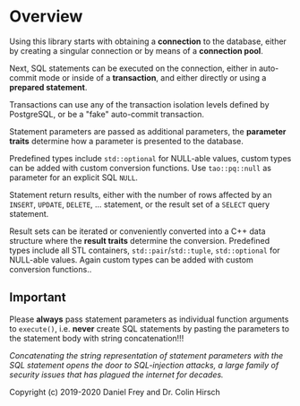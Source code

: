 # Overview

Using this library starts with obtaining a **connection** to the database, either by creating a singular connection or by means of a **connection pool**.

Next, SQL statements can be executed on the connection, either in auto-commit mode or inside of a **transaction**, and either directly or using a **prepared statement**.

Transactions can use any of the transaction isolation levels defined by PostgreSQL, or be a "fake" auto-commit transaction.

Statement parameters are passed as additional parameters, the **parameter traits** determine how a parameter is presented to the database.

Predefined types include `std::optional` for NULL-able values, custom types can be added with custom conversion functions.
Use `tao::pq::null` as parameter for an explicit SQL `NULL`.

Statement return results, either with the number of rows affected by an `INSERT`, `UPDATE`, `DELETE`, ... statement, or the result set of a `SELECT` query statement.

Result sets can be iterated or conveniently converted into a C++ data structure where the **result traits** determine the conversion.
Predefined types include all STL containers, `std::pair`/`std::tuple`, `std::optional` for NULL-able values.
Again custom types can be added with custom conversion functions..

## Important

Please **always** pass statement parameters as individual function arguments to `execute()`, i.e. **never** create SQL statements by pasting the parameters to the statement body with string concatenation!!!

*Concatenating the string representation of statement parameters with the SQL statement opens the door to SQL-injection attacks, a large family of security issues that has plagued the internet for decades.*

Copyright (c) 2019-2020 Daniel Frey and Dr. Colin Hirsch

